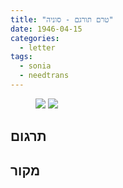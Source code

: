 ```yaml
---
title: "טרם תורגם - סוניה"
date: 1946-04-15
categories:
  - letter
tags:
  - sonia
  - needtrans
---
```


<figure class="half">
    <a  href="/pupko-papers/assets/images/1946-04-15-sonia-1.jpg">
    <img src="/pupko-papers/assets/images/1946-04-15-sonia-1.jpg"></a>
    <a  href="/pupko-papers/assets/images/1946-04-15-sonia-2.jpg">
    <img src="/pupko-papers/assets/images/1946-04-15-sonia-2.jpg"></a>
</figure>

## תרגום

## מקור
